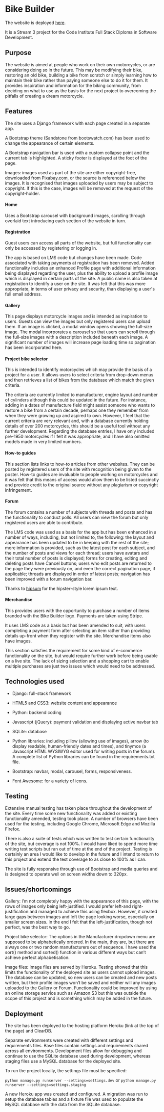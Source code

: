 # Bike Builder

The website is deployed [here](https://bike-builder.herokuapp.com/).

It is a Stream 3 project for the Code Institute Full Stack Diploma in Software Development.

## Purpose

The website is aimed at people who work on their own motorcycles, or are considering doing so in the future. This may be modifying their bike, restoring an old bike, building a bike from scratch or simply learning how to maintain their bike rather than paying someone else to do it for them. It provides inspiration and information for the biking community, from deciding on what to use as the basis for the next project to overcoming the pitfalls of creating a dream motorcycle.

## Features

The site uses a Django framework with each page created in a separate app.

A Bootstrap theme (Sandstone from bootswatch.com) has been used to change the appearance of certain elements.

A Bootstrap navigation bar is used with a custom collapse point and the current tab is highlighted. A sticky footer is displayed at the foot of the page.

Images: images used as part of the site are either copyright-free, downloaded from Pixabay.com, or the source is referenced below the images. It is recognised that images uploaded by users may be subject to copyright. If this is the case, images will be removed at the request of the copyright-holder.

#### Home

Uses a Bootstrap carousel with background images, scrolling through overlaid text introducing each section of the website in turn.

#### Registration

Guest users can access all parts of the website, but full functionality can only be accessed by registering or logging in.

The app is based on LMS code but changes have been made. Code associated with taking payments at registration has been removed. Added functionality includes an enhanced Profile page with additional information being displayed regarding the user, plus the ability to upload a profile image which is displayed in certain parts of the site. A public name is also taken at registration to identify a user on the site. It was felt that this was more appropriate, in terms of user privacy and security, than displaying a user's full email address.

#### Gallery

This page displays motorcycle images and is intended as inspiration to users. Guests can view the images but only registered users can upload them. If an image is clicked, a modal window opens showing the full-size image. The modal incorporates a carousel so that users can scroll through the full-size images with a description included beneath each image. A significant number of images will increase page loading time so pagination has been incorporated here.

#### Project bike selector

This is intended to identify motorcycles which may provide the basis of a project for a user. It allows users to select criteria from drop-down menus and then retrieves a list of bikes from the database which match the given criteria.

The criteria are currently limited to manufacturer, engine layout and number of cylinders although this could be updated in the future. For instance, adding in a dates of manufacture field might assist someone who wants to restore a bike from a certain decade, perhaps one they remember from when they were growing up and aspired to own. However, I feel that the current criteria are very relevant and, with a database currently holding details of over 200 motorcycles, this should be a useful tool without any further development. Regarding the database entries, I have only included pre-1950 motorcycles if I felt it was appropriate, and I have also omitted models made in very limited numbers.

#### How-to guides

This section lists links to how-to articles from other websites. They can be posted by registered users of the site with recognition being given to the poster. How-to guides are invaluable to people working on motorcycles and it was felt that this means of access would allow them to be listed succinctly and provide credit to the original source without any plagiarism or copyright infringement.

#### Forum

The forum contains a number of subjects with threads and posts and has the functionality to conduct polls. All users can view the forum but only registered users are able to contribute.

The LMS code was used as a basis for the app but has been enhanced in a number of ways, including, but not limited to, the following: the layout and appearance has been updated to be in keeping with the rest of the site; more information is provided, such as the latest post for each subject, and the number of posts and views for each thread; users have avatars and their total number of posts is displayed; forms for creating, editing and deleting posts have Cancel buttons; users who edit posts are returned to the page they were previously on, and even the correct pagination page, if applicable; threads are displayed in order of latest posts; navigation has been improved with a forum navigation bar.

Thanks to [hipsum](https://hipsum.co/) for the hipster-style lorem ipsum text.

#### Merchandise

This provides users with the opportunity to purchase a number of items branded with the Bike Builder logo. Payments are taken using Stripe.

It uses LMS code as a basis but has been amended to suit, with users completing a payment form after selecting an item rather than providing details up-front when they register with the site. Merchandise items also have images.

This section satisfies the requirement for some kind of e-commerce functionality on the site, but would require further work before being usable on a live site. The lack of sizing selection and a shopping cart to enable multiple purchases are just two issues which would need to be addressed.

## Technologies used

* Django: full-stack framework

* HTML5 and CSS3: website content and appearance

* Python: backend coding

* Javascript (jQuery): payment validation and displaying active navbar tab

* SQLite: database

* Python libraries: including pillow (allowing use of images), arrow (to display readable, human-friendly dates and times), and tinymce (a Javascript HTML WYSIWYG editor used for writing posts in the forum). A complete list of Python libraries can be found in the requirements.txt file.

* Bootstrap: navbar, modal, carousel, forms, responsiveness.

* Font Awesome: for a variety of icons.

## Testing

Extensive manual testing has taken place throughout the development of the site. Every time some new functionality was added or existing functionality amended, testing took place. A number of browsers have been used for the testing, including Google Chrome, Microsoft Edge and Mozilla Firefox.

There is also a suite of tests which was written to test certain functionality of the site, but coverage is not 100%. I would have liked to spend more time writing test scripts but ran out of time at the end of the project. Testing is certainly an area I would like to develop in the future and I intend to return to this project and extend the test coverage to as close to 100% as I can.

The site is fully responsive through use of Bootstrap and media queries and is designed to operate well on screen widths down to 320px.

## Issues/shortcomings

Gallery: I’m not completely happy with the appearance of this page, with the rows of images only being left-justified. I would prefer left-and right-justification and managed to achieve this using flexbox. However, it created large gaps between images and left the page looking worse, especially on smaller screen sizes. In the end I felt that the left-justification, though not perfect, was the best way to go.

Project bike selector: The options in the Manufacturer dropdown menu are supposed to be alphabetically ordered. In the main, they are, but there are always one or two random manufacturers out of sequence. I have used the sort() method and sorted() function in various different ways but can’t achieve perfect alphabetisation.

Image files: Image files are served by Heroku. Testing showed that this limits the functionality of the deployed site as users cannot upload images. The database can be updated, so new users can be created and new posts written, but their profile images won’t be saved and neither will any images uploaded to the Gallery or Forum. Functionality could be improved by using an online storage service such as Amazon S3 but this was outside the scope of this project and is something which may be added in the future.

## Deployment

The site has been deployed to the hosting platform Heroku (link at the top of the page) and ClearDB.

Separate environments were created with different settings and requirements files. Base files contain settings and requirements shared across all environments. Development files allow for debugging and continue to use the SQLite database used during development, whereas staging files use a MySQL database for the deployed site.

To run the project locally, the settings file must be specified:

`python manage.py runserver --settings=settings.dev` or `python manage.py runserver --settings=settings.staging`

A new Heroku app was created and configured. A migration was run to setup the database tables and a fixture file was used to populate the MySQL database with the data from the SQLite database.
